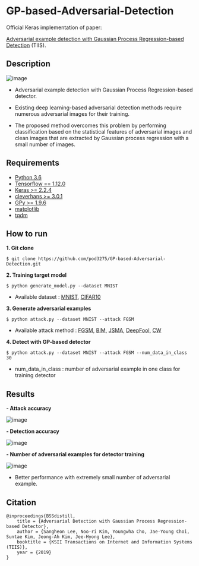 # GP-based-Adversarial-Detection

Official Keras implementation of paper:

[Adversarial example detection with Gaussian Process Regression-based Detection](http://www.itiis.org/digital-library/manuscript/2475) (TIIS).

## Description

  ![image](https://user-images.githubusercontent.com/26705935/47216775-0b91b180-d3e1-11e8-90d3-d015f70e02e0.png)

- Adversarial example detection with Gaussian Process Regression-based detector.

- Existing deep learning-based adversarial detection methods require numerous adversarial images for their training. 

- The proposed method overcomes this problem by performing classification based on the statistical features of adversarial images and clean images that are extracted by Gaussian process regression with a small number of images. 
  
## Requirements

- [Python 3.6](https://www.python.org/downloads/)
- [Tensorflow == 1.12.0](https://github.com/tensorflow/tensorflow)
- [Keras >= 2.2.4](https://github.com/keras-team/keras)
- [cleverhans >= 3.0.1](https://github.com/tensorflow/cleverhans)
- [GPy >= 1.9.6](https://github.com/SheffieldML/GPy)
- [matplotlib](https://matplotlib.org/)
- [tqdm](https://github.com/tqdm/tqdm)

## How to run
**1. Git clone**

`$ git clone https://github.com/pod3275/GP-based-Adversarial-Detection.git`

**2. Training target model**

`$ python generate_model.py --dataset MNIST`

- Available dataset : [MNIST](http://yann.lecun.com/exdb/mnist/), [CIFAR10](https://www.cs.toronto.edu/~kriz/cifar.html)

**3. Generate adversarial examples**

`$ python attack.py --dataset MNIST --attack FGSM`

- Available attack method : [FGSM](https://arxiv.org/pdf/1412.6572.pdf), [BIM](https://arxiv.org/pdf/1607.02533.pdf), [JSMA](https://arxiv.org/pdf/1511.07528.pdf), [DeepFool](https://arxiv.org/pdf/1511.04599.pdf), [CW](https://arxiv.org/pdf/1608.04644.pdf) 

**4. Detect with GP-based detector**

`$ python attack.py --dataset MNIST --attack FGSM --num_data_in_class 30`

- num_data_in_class : number of adversarial example in one class for training detector

## Results
**- Attack accuracy**

  ![image](https://user-images.githubusercontent.com/26705935/64116027-20deb700-cdcc-11e9-9187-f6528a5c990f.png)
  
**- Detection accuracy**

  ![image](https://user-images.githubusercontent.com/26705935/64116053-33f18700-cdcc-11e9-93a2-97296ab2232f.png)
  
**- Number of adversarial examples for detector training**

  ![image](https://user-images.githubusercontent.com/26705935/64116090-4a97de00-cdcc-11e9-8725-0f373dfa0e17.png)
  
  - Better performance with extremely small number of adversarial example.
  
## Citation
```
@inproceedings{BSSdistill,
	title = {Adversarial Detection with Gaussian Process Regression-based Detector},
	author = {Sangheon Lee, Noo-ri Kim, Youngwha Cho, Jae-Young Choi, Suntae Kim, Jeong-Ah Kim, Jee-Hyong Lee},
	booktitle = {KSII Transactions on Internet and Information Systems (TIIS)},
	year = {2019}
}
```
